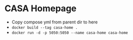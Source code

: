 # CASA Homepage
- Copy compose yml from parent dir to here
- `docker build --tag casa-home .`
- `docker run -d -p 5050:5050 --name casa-home casa-home`
